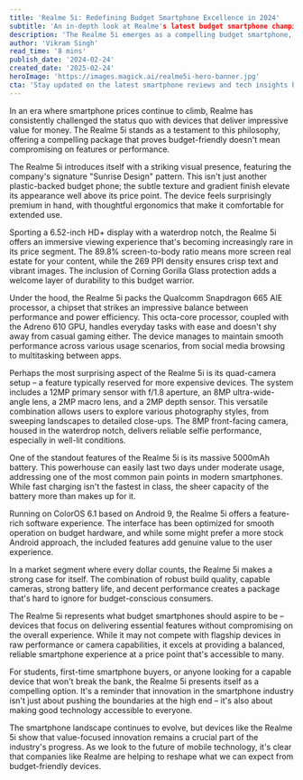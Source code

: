 ```yaml
---
title: 'Realme 5i: Redefining Budget Smartphone Excellence in 2024'
subtitle: 'An in-depth look at Realme's latest budget smartphone champion'
description: 'The Realme 5i emerges as a compelling budget smartphone, offering a stunning design, capable quad-camera setup, and impressive 5000mAh battery life. With its Snapdragon 665 processor and feature-rich ColorOS, it proves that affordable devices can deliver excellent value without major compromises.'
author: 'Vikram Singh'
read_time: '8 mins'
publish_date: '2024-02-24'
created_date: '2025-02-24'
heroImage: 'https://images.magick.ai/realme5i-hero-banner.jpg'
cta: 'Stay updated on the latest smartphone reviews and tech insights by following us on LinkedIn. Join our growing community of tech enthusiasts who appreciate in-depth analysis and honest reviews.'
---
```


In an era where smartphone prices continue to climb, Realme has consistently challenged the status quo with devices that deliver impressive value for money. The Realme 5i stands as a testament to this philosophy, offering a compelling package that proves budget-friendly doesn't mean compromising on features or performance.

The Realme 5i introduces itself with a striking visual presence, featuring the company's signature "Sunrise Design" pattern. This isn't just another plastic-backed budget phone; the subtle texture and gradient finish elevate its appearance well above its price point. The device feels surprisingly premium in hand, with thoughtful ergonomics that make it comfortable for extended use.

Sporting a 6.52-inch HD+ display with a waterdrop notch, the Realme 5i offers an immersive viewing experience that's becoming increasingly rare in its price segment. The 89.8% screen-to-body ratio means more screen real estate for your content, while the 269 PPI density ensures crisp text and vibrant images. The inclusion of Corning Gorilla Glass protection adds a welcome layer of durability to this budget warrior.

Under the hood, the Realme 5i packs the Qualcomm Snapdragon 665 AIE processor, a chipset that strikes an impressive balance between performance and power efficiency. This octa-core processor, coupled with the Adreno 610 GPU, handles everyday tasks with ease and doesn't shy away from casual gaming either. The device manages to maintain smooth performance across various usage scenarios, from social media browsing to multitasking between apps.

Perhaps the most surprising aspect of the Realme 5i is its quad-camera setup – a feature typically reserved for more expensive devices. The system includes a 12MP primary sensor with f/1.8 aperture, an 8MP ultra-wide-angle lens, a 2MP macro lens, and a 2MP depth sensor. This versatile combination allows users to explore various photography styles, from sweeping landscapes to detailed close-ups. The 8MP front-facing camera, housed in the waterdrop notch, delivers reliable selfie performance, especially in well-lit conditions.

One of the standout features of the Realme 5i is its massive 5000mAh battery. This powerhouse can easily last two days under moderate usage, addressing one of the most common pain points in modern smartphones. While fast charging isn't the fastest in class, the sheer capacity of the battery more than makes up for it.

Running on ColorOS 6.1 based on Android 9, the Realme 5i offers a feature-rich software experience. The interface has been optimized for smooth operation on budget hardware, and while some might prefer a more stock Android approach, the included features add genuine value to the user experience.

In a market segment where every dollar counts, the Realme 5i makes a strong case for itself. The combination of robust build quality, capable cameras, strong battery life, and decent performance creates a package that's hard to ignore for budget-conscious consumers.

The Realme 5i represents what budget smartphones should aspire to be – devices that focus on delivering essential features without compromising on the overall experience. While it may not compete with flagship devices in raw performance or camera capabilities, it excels at providing a balanced, reliable smartphone experience at a price point that's accessible to many.

For students, first-time smartphone buyers, or anyone looking for a capable device that won't break the bank, the Realme 5i presents itself as a compelling option. It's a reminder that innovation in the smartphone industry isn't just about pushing the boundaries at the high end – it's also about making good technology accessible to everyone.

The smartphone landscape continues to evolve, but devices like the Realme 5i show that value-focused innovation remains a crucial part of the industry's progress. As we look to the future of mobile technology, it's clear that companies like Realme are helping to reshape what we can expect from budget-friendly devices.